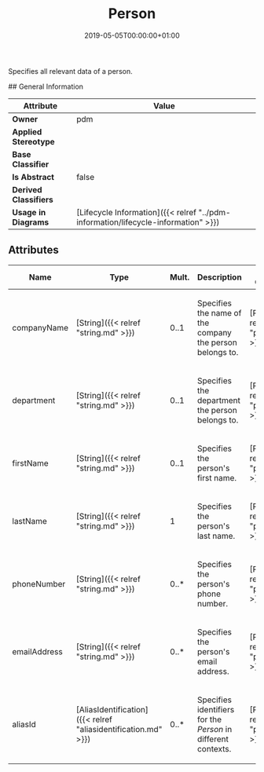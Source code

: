﻿---
title: Person
toc: false
type: specs
date: "2019-05-05T00:00:00+01:00"
draft: false
menu_name: vec120

# Prev/next pager order (if `docs_section_pager` enabled in `params.toml`)
weight: 
---
<html><body><p>Specifies all relevant data of a person.  </p></body></html>
## General Information

| Attribute               | Value |
|-------------------------|-------|
| **Owner**               | pdm |
| **Applied Stereotype**  |   |
| **Base Classifier**     |   |
| **Is Abstract**         | false |
| **Derived Classifiers** |   |
| **Usage in Diagrams**   | [Lifecycle Information]({{< relref "../pdm-information/lifecycle-information" >}})<br/>  |

## Attributes
|  Name  |  Type  |  Mult.  |  Description  |  Owning Classifier  |
|--------|--------|---------|---------------|--------------|
|companyName | [String]({{< relref "string.md" >}}) | 0..1 | <html>   <head>     </head>   <body>     <p> Specifies the name of the company the person belongs to.      </p>    </body> </html>  | [Person]({{< relref "person.md" >}}) |
|department | [String]({{< relref "string.md" >}}) | 0..1 | <html>   <head>     </head>   <body>     <p> Specifies the department the person belongs to.      </p>    </body> </html>  | [Person]({{< relref "person.md" >}}) |
|firstName | [String]({{< relref "string.md" >}}) | 0..1 | <html>   <head>     </head>   <body>     <p> Specifies the person's first name.      </p>    </body> </html>  | [Person]({{< relref "person.md" >}}) |
|lastName | [String]({{< relref "string.md" >}}) | 1 | <html><body><p>Specifies the person's last name. </p></body></html> | [Person]({{< relref "person.md" >}}) |
|phoneNumber | [String]({{< relref "string.md" >}}) | 0..* | <html>   <head>     </head>   <body>     <p> Specifies the person's phone number.      </p>    </body> </html>  | [Person]({{< relref "person.md" >}}) |
|emailAddress | [String]({{< relref "string.md" >}}) | 0..* | <html>   <head>     </head>   <body>     <p> Specifies the person's email address.      </p>    </body> </html>  | [Person]({{< relref "person.md" >}}) |
|aliasId | [AliasIdentification]({{< relref "aliasidentification.md" >}}) | 0..* | <html>   <head>     </head>   <body>     <p> Specifies identifiers for the <i>Person</i> in different contexts.      </p>    </body> </html>  | [Person]({{< relref "person.md" >}}) |


